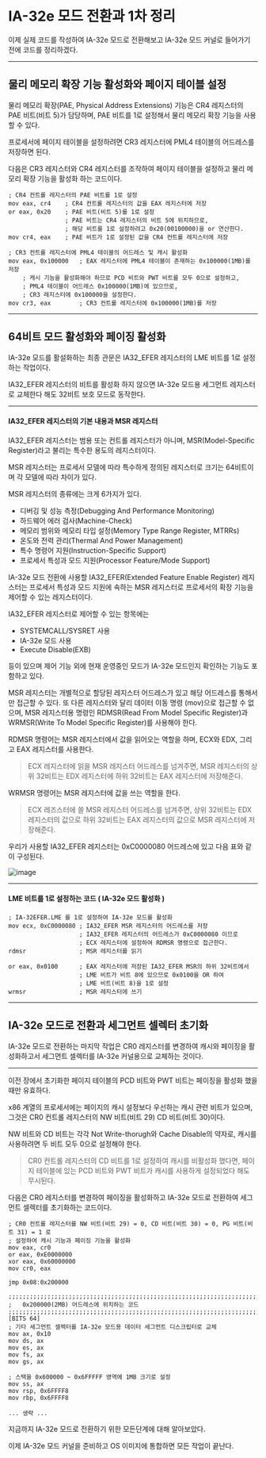 # IA-32e 모드 전환과 1차 정리

이제 실제 코드를 작성하여 IA-32e 모드로 전환해보고 IA-32e 모드 커널로 들어가기 전에 코드를 정리하겠다.

<hr>

## 물리 메모리 확장 기능 활성화와 페이지 테이블 설정

물리 메모리 확장(PAE, Physical Address Extensions) 기능은 CR4 레지스터의 PAE 비트(비트 5)가 담당하며,
PAE 비트를 1로 설정해서 물리 메모리 확장 기능을 사용할 수 있다.

프로세서에 페이지 테이블을 설정하려면 CR3 레지스터에 PML4 테이블의 어드레스를 저장하면 된다.

다음은 CR3 레지스터와 CR4 레지스터를 조작하여 페이지 테이블을 설정하고
물리 메모리 확장 기능을 활성화 하는 코드이다.

```assembly
; CR4 컨트롤 레지스터의 PAE 비트를 1로 설정
mov eax, cr4	; CR4 컨트롤 레지스터의 값을 EAX 레지스터에 저장
or eax, 0x20	; PAE 비트(비트 5)를 1로 설정
				; PAE 비트는 CR4 레지스터의 비트 5에 위치하므로,
				; 해당 비트를 1로 설정하려고 0x20(00100000)을 or 연산한다.
mov cr4, eax	; PAE 비트가 1로 설정된 값을 CR4 컨트롤 레지스터에 저장
	
; CR3 컨트롤 레지스터에 PML4 테이블의 어드레스 및 캐시 활성화
mov eax, 0x100000	; EAX 레지스터에 PML4 테이블이 존재하는 0x100000(1MB)를 저장
	; 캐시 기능을 활성화해야 하므로 PCD 비트와 PWT 비트를 모두 0으로 설정하고,
	; PML4 테이블이 어드레스 0x100000(1MB)에 있으므로,
	; CR3 레지스터에 0x100000을 설정한다.
mov cr3, eax		; CR3 컨트롤 레지스터에 0x100000(1MB)를 저장
```

<hr>



## 64비트 모드 활성화와 페이징 활성화

IA-32e 모드를 활설화하는 최종 관문은 IA32_EFER 레지스터의 LME 비트를 1로 설정하는 작업이다.

IA32_EFER 레지스터의 비트를 활성화 하지 않으면 IA-32e 모드용 세그먼트 레지스터로 교체한다 해도
32비트 보호 모드로 동작한다.

<hr>

#### IA32_EFER 레지스터의 기본 내용과 MSR 레지스터

IA32_EFER 레지스터는 범용 또는 컨트롤 레지스터가 아니며, MSR(Model-Specific Register)라고 불리는 특수한 용도의 레지스터이다.

MSR 레지스터는 프로세서 모델에 따라 특수하게 정의된 레지스터로
크기는 64비트이며 각 모델에 따라 차이가 있다.

MSR 레지스터의 종류에는 크게 6가지가 있다.

- 디버깅 및 성능 측정(Debugging And Performance Monitoring)
- 하드웨어 에러 검사(Machine-Check)
- 메모리 범위와 메모리 타입 설정(Memory Type Range Register, MTRRs)
- 온도와 전력 관리(Thermal And Power Management)
- 특수 명령어 지원(Instruction-Specific Support)
- 프로세서 특성과 모드 지원(Processor Feature/Mode Support)

IA-32e 모드 전환에 사용할 IA32_EFER(Extended Feature Enable Register) 레지스터는 프로세서 특성과 모드 지원에 속하는 MSR 레지스터로 프로세서의 확장 기능을 제어할 수 있는 레지스터이다.

IA32_EFER 레지스터로 제어할 수 있는 항목에는 

- SYSTEMCALL/SYSRET 사용
- IA-32e 모드 사용
- Execute Disable(EXB)

등이 있으며 제어 기능 외에 현재 운영중인 모드가 IA-32e 모드인지 확인하는 기능도 포함하고 있다.

MSR 레지스터는 개별적으로 할당된 레지스터 어드레스가 있고 해당 어드레스를 통해서만 접근할 수 있다.
또 다른 레지스터와 달리 데이터 이동 명령 (mov)으로 접근할 수 없으며,
MSR 레지스터용 명령인 RDMSR(Read From Model Specific Register)과 WRMSR(Write To Model Specific Register)를 사용해야 한다.

RDMSR 명령어는 MSR 레지스터에서 값을 읽어오는 역할을 하며, ECX와 EDX, 그리고 EAX 레지스터를 사용한다.

> ECX 레지스터에 읽을 MSR 레지스터 어드레스를 넘겨주면,
> MSR 레지스터의 상위 32비트는 EDX 레지스터에 하위 32비트는 EAX 레지스터에 저장해준다.

WRMSR 명령어는 MSR 레지스터에 값을 쓰는 역할을 한다.

> ECX 레즈스터에 쓸 MSR 레지스터 어드레스를 넘겨주면,
> 상위 32비트는 EDX 레지스터의 값으로 하위 32비트는 EAX 레지스터의 값으로 MSR 레지스터에 저장해준다.

우리가 사용할 IA32_EFER 레지스터는 0xC0000080 어드레스에 있고 다음 표와 같이 구성된다.

![image](https://user-images.githubusercontent.com/34773827/61019836-8dde5d80-a3d6-11e9-9d94-5adf242024e4.png)

<hr>

#### LME 비트를 1로 설정하는 코드 ( IA-32e 모드 활성화 )

```assembly
; IA-32EFER.LME 를 1로 설정하여 IA-32e 모드를 활성화
mov ecx, 0xC0000080	; IA32_EFER MSR 레지스터의 어드레스를 저장
					; IA32_EFER 레지스터의 어드레스가 0xC0000080 이므로
					; ECX 레지스터에 설정하여 RDMSR 명령으로 접근한다.
rdmsr				; MSR 레지스터를 읽기

or eax, 0x0100		; EAX 레지스터에 저장된 IA32_EFER MSR의 하위 32비트에서
					; LME 비트가 비트 8에 있으므로 0x0100을 OR 하여
					; LME 비트(비트 8)을 1로 설정
wrmsr				; MSR 레지스터에 쓰기
```

<hr>



## IA-32e 모드로 전환과 세그먼트 셀렉터 초기화

IA-32e 모드로 전환하는 마지막 작업은 CR0 레지스터를 변경하여 캐시와 페이징을 활성화하고서
세그먼트 셀렉터를 IA-32e 커널용으로 교체하는 것이다.

<hr>

이전 장에서 초기화한 페이지 테이블의 PCD 비트와 PWT 비트는 페이징을 활성화 했을 때만 유효하다.

x86 계열의 프로세서에는 페이지의 캐시 설정보다 우선하는 캐시 관련 비트가 있으며,
그것은 CR0 컨트롤 레지스터의 NW 비트(비트 29) CD 비트(비트 30)이다.

NW 비트와 CD 비트는 각각 Not Write-thorugh와 Cache Disable의 약자로,
캐시를 사용하려면 두 비트 모두 0으로 설정해야 한다.

>  CR0 컨트롤 레지스터의 CD 비트를 1로 설정하여 캐시를 비활성화 했다면,
> 페이지 테이블에 있는 PCD 비트와 PWT 비트가 캐시를 사용하게 설정되었다 해도 무시된다.



다음은 CR0 레지스터를 변경하여 페이징을 활성화하고 
IA-32e 모드로 전환하여 세그먼트 셀렉터를 초기화하는 코드이다.

```assembly
; CR0 컨트롤 레지스터를 NW 비트(비트 29) = 0, CD 비트(비트 30) = 0, PG 비트(비트 31) = 1 로
; 설정하여 캐시 기능과 페이징 기능을 활성화
mov eax, cr0
or eax, 0xE0000000
xor eax, 0x60000000
mov cr0, eax

jmp 0x08:0x200000

;;;;;;;;;;;;;;;;;;;;;;;;;;;;;;;;;;;;;;;;;;;;;;;;;;;;;;;;;;;;;;;;;;;;;;;;;;;;;;;;;;;;;;;;;
;	0x200000(2MB) 어드레스에 위치하는 코드
;;;;;;;;;;;;;;;;;;;;;;;;;;;;;;;;;;;;;;;;;;;;;;;;;;;;;;;;;;;;;;;;;;;;;;;;;;;;;;;;;;;;;;;;;
[BITS 64]
; 기타 세그먼트 셀렉터를 IA-32e 모드용 데이터 세그먼트 디스크립터로 교체
mov ax, 0x10
mov ds, ax
mov es, ax
mov fs, ax
mov gs, ax

; 스택을 0x600000 ~ 0x6FFFFF 영역에 1MB 크기로 설정
mov ss, ax
mov rsp, 0x6FFFF8
mov rbp, 0x6FFFF8

... 생략 ...
```

지금까지 IA-32e 모드로 전환하기 위한 모든단계에 대해 알아보았다.

이제 IA-32e 모드 커널을 준비하고 OS 이미지에 통합하면 모든 작업이 끝난다.